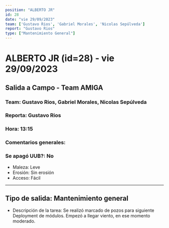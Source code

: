 ```yaml
---
position: "ALBERTO JR"
id: 28
date: "vie 29/09/2023"
team: ['Gustavo Rios', 'Gabriel Morales', 'Nicolas Sepúlveda']
report: "Gustavo Rios"
type: ["Mantenimiento General"]
---
```


# ALBERTO JR (id=28) - vie 29/09/2023
## Salida a Campo - Team AMIGA
### Team: Gustavo Rios, Gabriel Morales, Nicolas Sepúlveda
### Reporta: Gustavo Rios
### Hora: 13:15
### Comentarios generales: 
### Se apagó UUB?: No 
- Maleza: Leve
- Erosión: Sin erosión
- Acceso: Fácil
---------
## Tipo de salida: Mantenimiento general
   - Descripción de la tarea: Se realizó marcado de pozos para siguiente Deployment de módulos. Empezó a llegar viento, en ese momento moderado.
